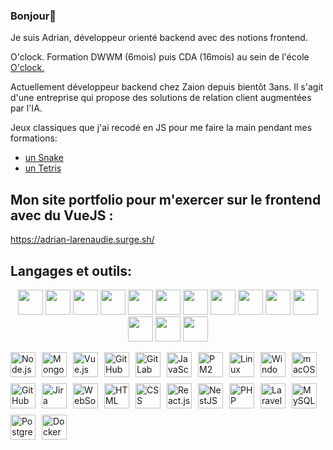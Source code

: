 ### Bonjour👋

<p>
Je suis Adrian, développeur orienté backend avec des notions frontend.
</p>
<p>O'clock.
Formation DWWM (6mois) puis CDA (16mois) au sein de l'école <a href="https://oclock.io/" target="_blank"> O'clock. </a>
</p>
<p>
Actuellement développeur backend chez Zaion depuis bientôt 3ans.
Il s'agit d'une entreprise qui propose des solutions de relation client augmentées par l'IA.
</p>
Jeux classiques que j'ai recodé en JS pour me faire la main pendant mes formations:
<ul>
 <li><a href="https://jormungand-game-adrian.surge.sh/">un Snake</a></li>
 <li><a href="https://tetris-game-adrian.surge.sh/">un Tetris</a></li>
</ul>
</p>

## Mon site portfolio pour m'exercer sur le frontend avec du VueJS :

https://adrian-larenaudie.surge.sh/

## Langages et outils:

<p align="center">
 <img style="width:40px;" src="https://cdn.jsdelivr.net/gh/devicons/devicon/icons/vscode/vscode-original.svg" />
 <img style="width:40px;" src="https://cdn.jsdelivr.net/gh/devicons/devicon/icons/html5/html5-original.svg" />
 <img style="width:40px;" src="https://cdn.jsdelivr.net/gh/devicons/devicon/icons/css3/css3-original.svg" />
 <img style="width:40px;" src="https://cdn.jsdelivr.net/gh/devicons/devicon/icons/javascript/javascript-plain.svg" />
 <img style="width:40px;" src="https://cdn.jsdelivr.net/gh/devicons/devicon/icons/mysql/mysql-original-wordmark.svg" />
 <img style="width:40px;" src="https://cdn.jsdelivr.net/gh/devicons/devicon/icons/git/git-original.svg" />           
 <img style="width:40px;" src="https://cdn.jsdelivr.net/gh/devicons/devicon/icons/php/php-plain.svg" />
 <img style="width:40px;" src="https://cdn.jsdelivr.net/gh/devicons/devicon/icons/bootstrap/bootstrap-original.svg" />
 <img style="width:40px;" src="https://cdn.jsdelivr.net/gh/devicons/devicon/icons/sass/sass-original.svg" />
 <img style="width:40px;" src="https://cdn.jsdelivr.net/gh/devicons/devicon/icons/react/react-original-wordmark.svg" />
 <img style="width:40px;" src="https://cdn.jsdelivr.net/gh/devicons/devicon/icons/redux/redux-original.svg" />
 <img style="width:40px;" src="https://cdn.jsdelivr.net/gh/devicons/devicon/icons/nodejs/nodejs-original.svg" />
 <img style="width:40px;" src="https://cdn.jsdelivr.net/gh/devicons/devicon/icons/laravel/laravel-plain-wordmark.svg" />
 <img style="width:40px;" src="https://cdn.jsdelivr.net/gh/devicons/devicon/icons/vuejs/vuejs-original.svg" />              
</p>

<div style="display: flex; flex-wrap: wrap; gap: 10px;">
  <a href="https://nodejs.org" target="_blank">
    <img style="width: 40px;" src="https://upload.wikimedia.org/wikipedia/commons/6/69/Node.js_logo_2015.svg" alt="Node.js">
  </a>

  <a href="https://www.mongodb.com" target="_blank">
    <img style="width: 40px;" src="https://upload.wikimedia.org/wikipedia/commons/4/48/MongoDB_Logo.svg" alt="MongoDB">
  </a>

  <a href="https://vuejs.org" target="_blank">
    <img style="width: 40px;" src="https://upload.wikimedia.org/wikipedia/commons/9/95/Vue.js_Logo_2.svg" alt="Vue.js">
  </a>

  <a href="https://github.com" target="_blank">
    <img style="width: 40px;" src="https://upload.wikimedia.org/wikipedia/commons/9/91/Octicons-mark-github.svg" alt="GitHub">
  </a>

  <a href="https://gitlab.com" target="_blank">
    <img style="width: 40px;" src="https://upload.wikimedia.org/wikipedia/commons/7/7f/GitLab_Logo.svg" alt="GitLab">
  </a>

  <a href="https://www.javascript.com" target="_blank">
    <img style="width: 40px;" src="https://upload.wikimedia.org/wikipedia/commons/6/63/JavaScript-logo.png" alt="JavaScript">
  </a>

  <a href="https://pm2.keymetrics.io" target="_blank">
    <img style="width: 40px;" src="https://pm2.io/assets/img/pm2-logo-6d6e267d88d9c89c9b0d8f2edb8a7c83.svg" alt="PM2">
  </a>

  <a href="https://www.linux.org" target="_blank">
    <img style="width: 40px;" src="https://upload.wikimedia.org/wikipedia/commons/a/a2/Tux.png" alt="Linux">
  </a>

  <a href="https://www.microsoft.com/windows" target="_blank">
    <img style="width: 40px;" src="https://upload.wikimedia.org/wikipedia/commons/4/4f/Windows_logo_-_2012_%28dark%29.svg" alt="Windows">
  </a>

  <a href="https://www.apple.com/macos" target="_blank">
    <img style="width: 40px;" src="https://upload.wikimedia.org/wikipedia/commons/1/1d/MacOS_logo.svg" alt="macOS">
  </a>

  <a href="https://github.com/copilot" target="_blank">
    <img style="width: 40px;" src="https://upload.wikimedia.org/wikipedia/commons/3/3a/Logo_GitHub_Copilot.svg" alt="GitHub Copilot">
  </a>

  <a href="https://www.atlassian.com/software/jira" target="_blank">
    <img style="width: 40px;" src="https://upload.wikimedia.org/wikipedia/commons/e/e4/Jira_logo.svg" alt="Jira">
  </a>

  <a href="https://developer.mozilla.org/en-US/docs/Web/API/WebSockets_API" target="_blank">
    <img style="width: 40px;" src="https://upload.wikimedia.org/wikipedia/commons/e/e0/WebSockets_logo.png" alt="WebSocket">
  </a>

  <a href="https://html.spec.whatwg.org" target="_blank">
    <img style="width: 40px;" src="https://upload.wikimedia.org/wikipedia/commons/6/6a/HTML5_Logo_256.png" alt="HTML">
  </a>

  <a href="https://www.w3.org/Style/CSS" target="_blank">
    <img style="width: 40px;" src="https://upload.wikimedia.org/wikipedia/commons/6/62/CSS3_logo.svg" alt="CSS">
  </a>

  <a href="https://reactjs.org" target="_blank">
    <img style="width: 40px;" src="https://upload.wikimedia.org/wikipedia/commons/a/a7/React-icon.svg" alt="React.js">
  </a>

  <a href="https://nestjs.com" target="_blank">
    <img style="width: 40px;" src="https://upload.wikimedia.org/wikipedia/commons/c/c6/NestJS_Logo.svg" alt="NestJS">
  </a>

  <a href="https://www.php.net" target="_blank">
    <img style="width: 40px;" src="https://upload.wikimedia.org/wikipedia/commons/2/27/PHP-logo.svg" alt="PHP">
  </a>

  <a href="https://laravel.com" target="_blank">
    <img style="width: 40px;" src="https://upload.wikimedia.org/wikipedia/commons/9/9a/Laravel_logo.svg" alt="Laravel">
  </a>

  <a href="https://www.mysql.com" target="_blank">
    <img style="width: 40px;" src="https://upload.wikimedia.org/wikipedia/commons/6/65/MySQL_logo.png" alt="MySQL">
  </a>

  <a href="https://www.postgresql.org" target="_blank">
    <img style="width: 40px;" src="https://upload.wikimedia.org/wikipedia/commons/a/a4/Postgresql_elephant.svg" alt="PostgreSQL">
  </a>

  <a href="https://www.docker.com" target="_blank">
    <img style="width: 40px;" src="https://upload.wikimedia.org/wikipedia/commons/7/79/Docker_logo.svg" alt="Docker">
  </a>
</div>


